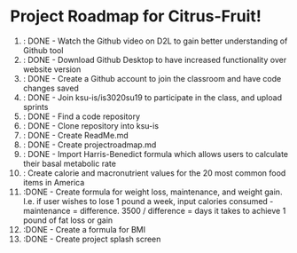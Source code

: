 # Project Roadmap for Citrus-Fruit!
1. : DONE - Watch the Github video on D2L to gain better understanding of Github tool
2. : DONE - Download Github Desktop to have increased functionality over website version 
3. : DONE - Create a Github account to join the classroom and have code changes saved 
4. : DONE - Join ksu-is/is3020su19 to participate in the class, and upload sprints
5. : DONE - Find a code repository 
6. : DONE - Clone repository into ksu-is 
7. : DONE - Create ReadMe.md
8. : DONE - Create projectroadmap.md 
9. : DONE - Import Harris-Benedict formula which allows users to calculate their basal metabolic rate
10. : Create calorie and macronutrient values for the 20 most common food items in America
11. :DONE - Create formula for weight loss, maintenance, and weight gain. I.e. if user wishes to lose 1 pound a week, input calories consumed - maintenance = difference. 3500 / difference = days it takes to achieve 1 pound of fat loss or gain
12. :DONE - Create a formula for BMI
13. :DONE - Create project splash screen
